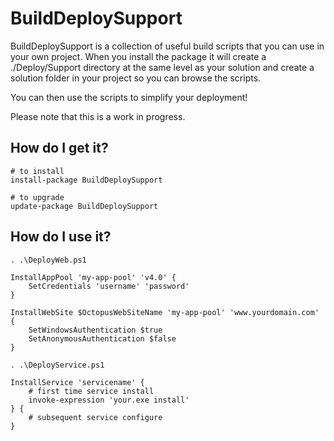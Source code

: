 BuildDeploySupport
==================

BuildDeploySupport is a collection of useful build scripts that you can use in your own project. When
you install the package it will create a ./Deploy/Support directory at the same level as your
solution and create a solution folder in your project so you can browse the scripts.

You can then use the scripts to simplify your deployment!

Please note that this is a work in progress. 

How do I get it?
----------------
    
    # to install
	install-package BuildDeploySupport

    # to upgrade
    update-package BuildDeploySupport 

How do I use it?
----------------

    . .\DeployWeb.ps1

    InstallAppPool 'my-app-pool' 'v4.0' {
        SetCredentials 'username' 'password'
    }

    InstallWebSite $OctopusWebSiteName 'my-app-pool' 'www.yourdomain.com' {
    	SetWindowsAuthentication $true
    	SetAnonymousAuthentication $false	
    }

    . .\DeployService.ps1

    InstallService 'servicename' {
        # first time service install
        invoke-expression 'your.exe install'
    } {
        # subsequent service configure
    }
